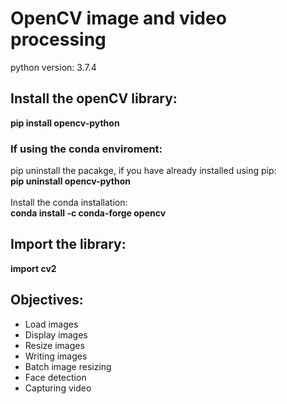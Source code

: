 # OpenCV image and video processing

python version: 3.7.4

## Install the openCV library:  
**pip install opencv-python**

### If using the conda enviroment:
pip uninstall the pacakge, if you have already installed using pip:  
**pip uninstall opencv-python**  
<br>
Install the conda installation:  
**conda install -c conda-forge opencv**

## Import the library:
**import cv2**

## Objectives:
- Load images
- Display images
- Resize images
- Writing images
- Batch image resizing
- Face detection
- Capturing video
